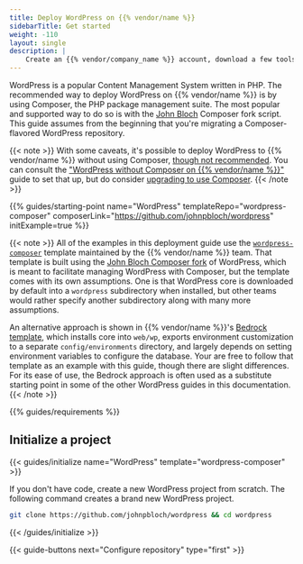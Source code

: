 ```yaml
---
title: Deploy WordPress on {{% vendor/name %}}
sidebarTitle: Get started
weight: -110
layout: single
description: |
    Create an {{% vendor/company_name %}} account, download a few tools, and prepare to deploy WordPress using Composer.
---
```


WordPress is a popular Content Management System written in PHP. The recommended way to deploy WordPress on {{% vendor/name %}} is by using Composer, the PHP package management suite. The most popular and supported way to do so is with the [John Bloch](https://github.com/johnpbloch/wordpress) Composer fork script. This guide assumes from the beginning that you're migrating a Composer-flavored WordPress repository.

{{< note >}}
With some caveats, it's possible to deploy WordPress to {{% vendor/name %}} without using Composer, [though not recommended](/guides/wordpress/composer/_index.md). You can consult the ["WordPress without Composer on {{% vendor/name %}}"](/guides/wordpress/vanilla/_index.md) guide to set that up, but do consider [upgrading to use Composer](/guides/wordpress/composer/migrate.md).
{{< /note >}}

{{% guides/starting-point name="WordPress" templateRepo="wordpress-composer" composerLink="https://github.com/johnpbloch/wordpress" initExample=true %}}

{{< note >}}
All of the examples in this deployment guide use the [`wordpress-composer`](https://github.com/platformsh-templates/wordpress-composer) template maintained by the {{% vendor/name %}} team. That template is built using the [John Bloch Composer fork](https://github.com/johnpbloch/wordpress) of WordPress, which is meant to facilitate managing WordPress with Composer, but the template comes with its own assumptions. One is that WordPress core is downloaded by default into a `wordpress` subdirectory when installed, but other teams would rather specify another subdirectory along with many more assumptions.

An alternative approach is shown in {{% vendor/name %}}'s [Bedrock template](https://github.com/platformsh-templates/wordpress-bedrock), which installs core into `web/wp`, exports environment customization to a separate `config/environments` directory, and largely depends on setting environment variables to configure the database. Your are free to follow that template as an example with this guide, though there are slight differences. For its ease of use, the Bedrock approach is often used as a substitute starting point in some of the other WordPress guides in this documentation.
{{< /note >}}

{{% guides/requirements %}}

## Initialize a project

{{< guides/initialize name="WordPress" template="wordpress-composer" >}}

If you don't have code, create a new WordPress project from scratch.
The following command creates a brand new WordPress project.

```bash
git clone https://github.com/johnpbloch/wordpress && cd wordpress
```

{{< /guides/initialize >}}

{{< guide-buttons next="Configure repository" type="first" >}}
